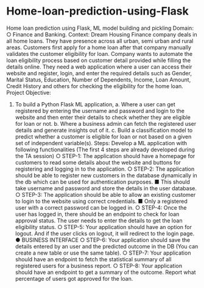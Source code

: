 # Home-loan-prediction-using-Flask
Home loan prediction using Flask, ML model building and pickling
Domain:
○ Finance and Banking.
Context:
Dream Housing Finance company deals in all home loans. They have presence
across all urban, semi urban and rural areas. Customers first apply for a home loan
after that company manually validates the customer eligibility for loan.
Company wants to automate the loan eligibility process based on customer detail
provided while filling the details online.
They need a web application where a user can access their website and register,
login, and enter the required details such as Gender, Marital Status, Education,
Number of Dependents, Income, Loan Amount, Credit History and others for checking
the eligibility for the home loan.
Project Objective:
1. To build a Python Flask ML application,
a. Where a user can get registered by entering the username and password
and login to the website and then enter their details to check whether they
are eligible for loan or not.
b. Where a business admin can fetch the registered user details and
generate insights out of it.
c. Build a classification model to predict whether a customer is eligible for
loan or not based on a given set of independent variable(s).
Steps:
Develop a ML application with following functionalities (The first 4 steps are already developed
during the TA session)
○ STEP-1: The application should have a homepage for customers to read some details
about the website and buttons for registering and logging in to the application.
○ STEP-2: The application should be able to register new customers in the database
dynamically in the db which can be used for authentication purposes.
■ This should take username and password and store the details in the user
database.
○ STEP-3: The application should be able to allow an existing customer to login to the
website using correct credentials.
■ Only a registered user with a correct password can be logged in.
○ STEP-4: Once the user has logged in, there should be an endpoint to check for loan
approval status. The user needs to enter the details to get the loan eligibility status.
○ STEP-5: Your application should have an option for logout. And if the user clicks on
logout, it will redirect to the login page. 
● BUSINESS INTERFACE
○ STEP-6: Your application should save the details entered by an user and the predicted
outcome in the DB (You can create a new table or use the same table).
○ STEP-7: Your application should have an endpoint to fetch the statistical summary of all
registered users for a business report.
○ STEP-8: Your application should have an endpoint to get a summary of the outcome.
Report what percentage of users got approved for the loan. 
